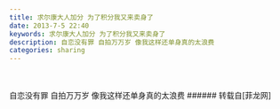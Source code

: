 ```yaml
---
title: 求尔康大人加分 为了积分我又来卖身了
date: 2013-7-5 22:40
keywords: 求尔康大人加分 为了积分我又来卖身了
description: 自恋没有罪 自拍万万岁 像我这样还单身真的太浪费
categories: sharing
---
```

<td class="t_f" id="postmessage_17171">

<br/>
<br/>
自恋没有罪 自拍万万岁 像我这样还单身真的太浪费<img alt="" border="0" onclick="" onmouseover="" smilieid="250" src="static/image/smiley/Xiongmao/5.gif"/></td>
###### 转载自[菲龙网]